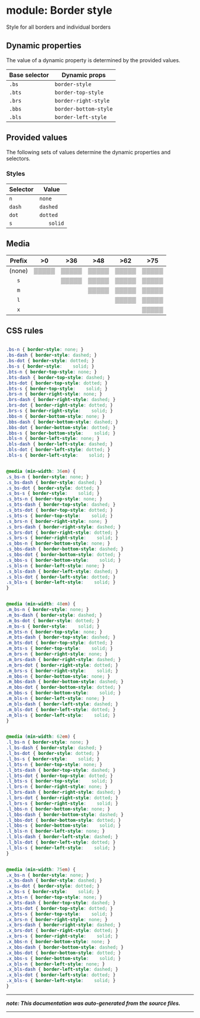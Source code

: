 # module: Border style

Style for all borders and individual borders








## Dynamic properties
The value of a dynamic property is determined by the provided values.

| Base selector | Dynamic props |
| ------------- | ------------- |
| `.bs` |`border-style`|
| `.bts` |`border-top-style`|
| `.brs` |`border-right-style`|
| `.bbs` |`border-bottom-style`|
| `.bls` |`border-left-style`|





## Provided values
The following sets of values determine the dynamic properties and selectors.

### Styles

Selector  | Value
--------- | ---------
`n` | `none`
`dash` | `dashed`
`dot` | `dotted`
`s` | `   solid`





## Media





| Prefix  |  >0 |  >36 |  >48 |  >62 |  >75 | 
| :------:  |  :---------: |  :---------: |  :---------: |  :---------: |  :---------: | 
|  (none)  |▒▒▒▒▒|▒▒▒▒▒|▒▒▒▒▒|▒▒▒▒▒|▒▒▒▒▒|
|  `s`  ||▒▒▒▒▒|▒▒▒▒▒|▒▒▒▒▒|▒▒▒▒▒|
|  `m`  |||▒▒▒▒▒|▒▒▒▒▒|▒▒▒▒▒|
|  `l`  ||||▒▒▒▒▒|▒▒▒▒▒|
|  `x`  |||||▒▒▒▒▒|






## CSS rules
```css

.bs-n { border-style: none; }
.bs-dash { border-style: dashed; }
.bs-dot { border-style: dotted; }
.bs-s { border-style:    solid; }
.bts-n { border-top-style: none; }
.bts-dash { border-top-style: dashed; }
.bts-dot { border-top-style: dotted; }
.bts-s { border-top-style:    solid; }
.brs-n { border-right-style: none; }
.brs-dash { border-right-style: dashed; }
.brs-dot { border-right-style: dotted; }
.brs-s { border-right-style:    solid; }
.bbs-n { border-bottom-style: none; }
.bbs-dash { border-bottom-style: dashed; }
.bbs-dot { border-bottom-style: dotted; }
.bbs-s { border-bottom-style:    solid; }
.bls-n { border-left-style: none; }
.bls-dash { border-left-style: dashed; }
.bls-dot { border-left-style: dotted; }
.bls-s { border-left-style:    solid; }


@media (min-width: 36em) {
.s_bs-n { border-style: none; }
.s_bs-dash { border-style: dashed; }
.s_bs-dot { border-style: dotted; }
.s_bs-s { border-style:    solid; }
.s_bts-n { border-top-style: none; }
.s_bts-dash { border-top-style: dashed; }
.s_bts-dot { border-top-style: dotted; }
.s_bts-s { border-top-style:    solid; }
.s_brs-n { border-right-style: none; }
.s_brs-dash { border-right-style: dashed; }
.s_brs-dot { border-right-style: dotted; }
.s_brs-s { border-right-style:    solid; }
.s_bbs-n { border-bottom-style: none; }
.s_bbs-dash { border-bottom-style: dashed; }
.s_bbs-dot { border-bottom-style: dotted; }
.s_bbs-s { border-bottom-style:    solid; }
.s_bls-n { border-left-style: none; }
.s_bls-dash { border-left-style: dashed; }
.s_bls-dot { border-left-style: dotted; }
.s_bls-s { border-left-style:    solid; }
}


@media (min-width: 48em) {
.m_bs-n { border-style: none; }
.m_bs-dash { border-style: dashed; }
.m_bs-dot { border-style: dotted; }
.m_bs-s { border-style:    solid; }
.m_bts-n { border-top-style: none; }
.m_bts-dash { border-top-style: dashed; }
.m_bts-dot { border-top-style: dotted; }
.m_bts-s { border-top-style:    solid; }
.m_brs-n { border-right-style: none; }
.m_brs-dash { border-right-style: dashed; }
.m_brs-dot { border-right-style: dotted; }
.m_brs-s { border-right-style:    solid; }
.m_bbs-n { border-bottom-style: none; }
.m_bbs-dash { border-bottom-style: dashed; }
.m_bbs-dot { border-bottom-style: dotted; }
.m_bbs-s { border-bottom-style:    solid; }
.m_bls-n { border-left-style: none; }
.m_bls-dash { border-left-style: dashed; }
.m_bls-dot { border-left-style: dotted; }
.m_bls-s { border-left-style:    solid; }
}


@media (min-width: 62em) {
.l_bs-n { border-style: none; }
.l_bs-dash { border-style: dashed; }
.l_bs-dot { border-style: dotted; }
.l_bs-s { border-style:    solid; }
.l_bts-n { border-top-style: none; }
.l_bts-dash { border-top-style: dashed; }
.l_bts-dot { border-top-style: dotted; }
.l_bts-s { border-top-style:    solid; }
.l_brs-n { border-right-style: none; }
.l_brs-dash { border-right-style: dashed; }
.l_brs-dot { border-right-style: dotted; }
.l_brs-s { border-right-style:    solid; }
.l_bbs-n { border-bottom-style: none; }
.l_bbs-dash { border-bottom-style: dashed; }
.l_bbs-dot { border-bottom-style: dotted; }
.l_bbs-s { border-bottom-style:    solid; }
.l_bls-n { border-left-style: none; }
.l_bls-dash { border-left-style: dashed; }
.l_bls-dot { border-left-style: dotted; }
.l_bls-s { border-left-style:    solid; }
}


@media (min-width: 75em) {
.x_bs-n { border-style: none; }
.x_bs-dash { border-style: dashed; }
.x_bs-dot { border-style: dotted; }
.x_bs-s { border-style:    solid; }
.x_bts-n { border-top-style: none; }
.x_bts-dash { border-top-style: dashed; }
.x_bts-dot { border-top-style: dotted; }
.x_bts-s { border-top-style:    solid; }
.x_brs-n { border-right-style: none; }
.x_brs-dash { border-right-style: dashed; }
.x_brs-dot { border-right-style: dotted; }
.x_brs-s { border-right-style:    solid; }
.x_bbs-n { border-bottom-style: none; }
.x_bbs-dash { border-bottom-style: dashed; }
.x_bbs-dot { border-bottom-style: dotted; }
.x_bbs-s { border-bottom-style:    solid; }
.x_bls-n { border-left-style: none; }
.x_bls-dash { border-left-style: dashed; }
.x_bls-dot { border-left-style: dotted; }
.x_bls-s { border-left-style:    solid; }
}

```

- - - - -
_**note: This documentation was auto-generated from the source files.**_
- - - - -
